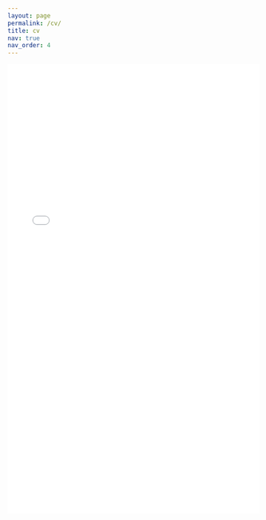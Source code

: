 ```yaml
---
layout: page
permalink: /cv/
title: cv
nav: true
nav_order: 4
---
```


<iframe src="/assets/pdf/dominikstraub-cv.pdf" width="100%" height="900" frameborder="no" border="0" marginwidth="0" marginheight="0"></iframe>